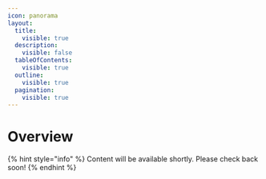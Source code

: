 ```yaml
---
icon: panorama
layout:
  title:
    visible: true
  description:
    visible: false
  tableOfContents:
    visible: true
  outline:
    visible: true
  pagination:
    visible: true
---
```


# Overview

{% hint style="info" %}
Content will be available shortly. Please check back soon!
{% endhint %}
